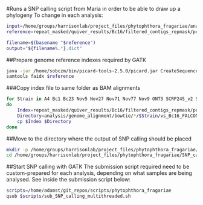 #Runs a SNP calling script from Maria in order to be able to draw up a phylogeny
To change in each analysis:

```bash
input=/home/groups/harrisonlab/project_files/phytophthora_fragariae/analysis/genome_alignment/bowtie
reference=repeat_masked/quiver_results/Bc16/filtered_contigs_repmask/polished_contigs_unmasked.fa

filename=$(basename "$reference")
output="${filename%.*}.dict"
```

##Prepare genome reference indexes required by GATK

```bash
java -jar /home/sobczm/bin/picard-tools-2.5.0/picard.jar CreateSequenceDictionary R=$reference O=$input/$output
samtools faidx $reference
```

###Copy index file to same folder as BAM alignments

```bash
for Strain in A4 Bc1 Bc23 Nov5 Nov27 Nov71 Nov77 Nov9 ONT3 SCRP245_v2 SCRP249 SCRP324 SCRP333
do
    Index=repeat_masked/quiver_results/Bc16/filtered_contigs_repmask/polished_contigs_unmasked.fa.fai
    Directory=analysis/genome_alignment/bowtie/*/$Strain/vs_Bc16_FALCON/
    cp $Index $Directory
done
```

##Move to the directory where the output of SNP calling should be placed

```bash
mkdir -p /home/groups/harrisonlab/project_files/phytophthora_fragariae/SNP_calling
cd /home/groups/harrisonlab/project_files/phytophthora_fragariae/SNP_calling
```

##Start SNP calling with GATK
The submission script required need to be custom-prepared for each analysis, depending on what samples are being analysed.
See inside the submission script below:

```bash
scripts=/home/adamst/git_repos/scripts/phytophthora_fragariae
qsub $scripts/sub_SNP_calling_multithreaded.sh
```
